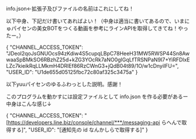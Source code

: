 info.json←拡張子及びファイルの名前はこれにしてね！

以下中身、下記だけ書いてあればよい！（中身は適当に書いてあるので、いまにゅパイセンの美女BOTをつくる動画を参考にラインAPIを取得してきてね！やったー。）


{
    "CHANNEL_ACCESS_TOKEN":
"JDeol2qoJsGNUOcs94zKdiw4S5cupqLBpC78HeeH31MW5RWSP44Sn8AwwaaSpBMkSO6RBzhZ25d+kZG3YOcRk7aNO0gIGqLfTRSNPaN9I7+YiRFDlxELZc7kieikRqLLMkmH4DRIEf86RzCWnG3+jQdB04t89/1O/w1cDnyilFU=",
    "USER_ID": "U1de655d05125fbc72c80af325c3475a"
}

以下yuuパイセンのゆるふわっとした説明。感謝！

このプログラムを動かすには設定ファイルとして info.json を作る必要があるー
中身はこんな感じ↓

{
    "CHANNEL_ACCESS_TOKEN": "[https://developers.line.biz/console/channel/***/messaging-api らへんで取得する]",
    "USER_ID": "[通知先の id なんかしらで取得する]"
}